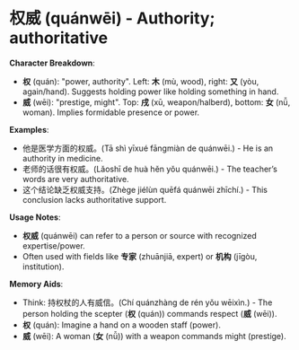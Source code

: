 # **权威 (quánwēi) - Authority; authoritative**

**Character Breakdown**:  
- **权** (quán): "power, authority". Left: **木** (mù, wood), right: **又** (yòu, again/hand). Suggests holding power like holding something in hand.  
- **威** (wēi): "prestige, might". Top: **戌** (xū, weapon/halberd), bottom: **女** (nǚ, woman). Implies formidable presence or power.

**Examples**:  
- 他是医学方面的权威。(Tā shì yīxué fāngmiàn de quánwēi.) - He is an authority in medicine.  
- 老师的话很有权威。(Lǎoshī de huà hěn yǒu quánwēi.) - The teacher’s words are very authoritative.  
- 这个结论缺乏权威支持。(Zhège jiélùn quēfá quánwēi zhīchí.) - This conclusion lacks authoritative support.

**Usage Notes**:  
- **权威** (quánwēi) can refer to a person or source with recognized expertise/power.  
- Often used with fields like **专家** (zhuānjiā, expert) or **机构** (jīgòu, institution).

**Memory Aids**:  
- Think: 持权杖的人有威信。(Chí quánzhàng de rén yǒu wēixìn.) - The person holding the scepter (**权** (quán)) commands respect (**威** (wēi)).  
- **权** (quán): Imagine a hand on a wooden staff (power).  
- **威** (wēi): A woman (**女** (nǚ)) with a weapon commands might (prestige).